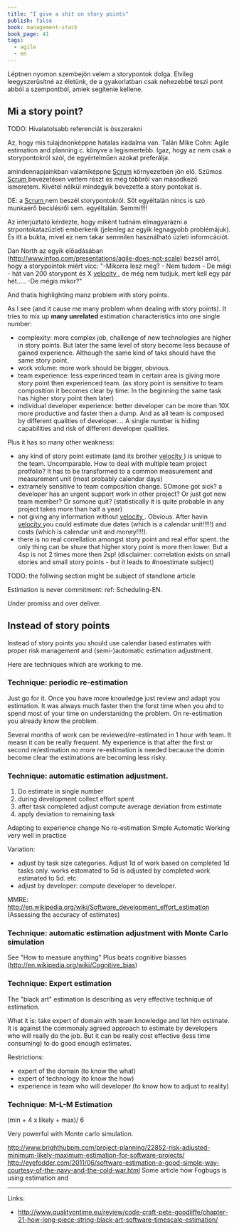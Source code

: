 ```yaml
---
title: "I give a shit on story points"
publish: false
book: management-stack
book_page: 41
tags:
  - agile
  - en
---
```


Léptnen nyomon szembejön velem a storypontok dolga. Elvileg leegyszerüsítné az életünk, de a gyakorlatban csak nehezebbé teszi pont abból a szempontból, amiek segítenie kellene.

Mi a story point?
----------------

TODO: Hivalatolsabb referenciát is összerakni

Az, hogy mis tulajdnonképpne hatalas iradalma van. Talán Mike Cohn: Agile estimation and planning c. könyve a legismertebb. Igaz, hogy az nem csak a storypontokról szól, de egyértelműen azokat preferálja. 

amindennapjainkban valamiképpne [Scrum](http://en.wikipedia.org/wiki/Scrum_%28software_development%29) környezetben jön elő. Szűmos [Scrum ](http://en.wikipedia.org/wiki/Scrum_%28software_development%29) bevezetésen vettem részt és még többről van másodkező ismeretem. Kivétel nélkül mindegyik bevezette a story pontokat is.

DE: a [Scrum ](http://en.wikipedia.org/wiki/Scrum_%28software_development%29) nem beszél storypontokról. Sőt egyéltalán nincs is szó munkaerő becslésről sem. egyéltalán. Semmi!!!!

Az interjúztató kérdezte, hogy miként tudnám elmagyarázni a strpontokatazüzleti emberkenk (jelenleg az egyik legnagyobb problémájuk). És itt a bukta, mivel ez nem takar semmilen használható üzleti informcációt.

Dan North az egyik előadásában (http://www.infoq.com/presentations/agile-does-not-scale) bezsél arról, hogy a storypointok miért vicc: "-Mikorra lesz meg? - Nem tudom - De mégi - hát van 200 storypont és X [velocity ](http://en.wikipedia.org/wiki/Velocity_%28software_development%29), de még nem tudjuk, mert kell egy pár hét..... -De mégis mikor?"



And thatis highlighting manz problem with story points.

As I see (and it cause me many problem when dealing with story points). It tries to mix up __many unrelated__ estimation characteristics into one single number:

- complexity: more complex job, challenge of new technologies are higher in story points. But later the same level of story become less because of gained experience. Although the same kind of taks should have the same story point.
- work volume: more work should be bigger, obvious.
- team experience: less experinced team in certain area is giving more story point then experienced team. (as story point is sensitive to team composition it becomes clear by time: In the beginning the same task has higher story point then later)
- individual developer experience: better developer can be more than  10X more productive and faster then a dump. And as all team is composed by different qualities of developer.... A single number is hiding capabilities and risk of different developer qualities.

Plus it has so many other weakness:

- any kind of story point estimate (and its brother [velocity ](http://en.wikipedia.org/wiki/Velocity_%28software_development%29)) is unique to the team. Uncomparable. How to deal with multiple team project protfolio? It has to be transformed to a common measurement and measurement unit (most probably calendar days)
- extramely sensitive to team composition change. SOmone got sick? a developer has an urgent support work in other project? Or just got new team member? Or somone quit?  (statistically it is quite probable in any project takes more than half a year)
- not giving any information without [velocity ](http://en.wikipedia.org/wiki/Velocity_%28software_development%29). Obvious. After havin [velocity ](http://en.wikipedia.org/wiki/Velocity_%28software_development%29) you could estimate due dates (which is a calendar unit!!!!!) and costs (which is calendar unit and money!!!!). 
- there is no real correllation amongst story point and real effor spent. the only thing can be shure that higher story point is more then lower. But a 4sp is not 2 times more then 2sp! (disclaimer: correlation exists on small stories and small story points - but it leads to #noestimate subject)


TODO: the follwing section might be subject of standlone article

Estimation is never commitment: ref: Scheduling-EN.

Under promiss and over deliver.


Instead of story points
-------------------------

Instead of story points you should use calendar based estimates with proper risk management and (semi-)automatic estimation adjustment.


Here are techniques which are working to me.

### Technique: periodic re-estimation

Just go for it. Once you have more knowledge just review and adapt you estimation. It was always much faster then the forst time when you ahd to spend most of your time on understanidng the problem. On re-estimation you already know the problem. 

Several months of work can be reviewed/re-estimated in 1 hour with team. It measn it can be really frequent. My experience is that after the first or second re/estimation no more re-estimation is needed because the domin become clear the estimations are becoming less risky.

### Technique: automatic estimation adjustment.

1. Do estimate in single number
2. during development collect effort spent
3. after task completed adjust compute average deviation from estimate
4. apply deviation to remaining task

Adapting to experience change
No re-estimation
Simple
Automatic
Working very well in practice


Variation:
- adjust by task size categories. Adjust 1d of work based on completed 1d tasks only. works estomated to 5d is adjusted by completed work estimated to 5d. etc.
- adjust by developer: compute developer to developer.


MMRE: http://en.wikipedia.org/wiki/Software_development_effort_estimation (Assessing the accuracy of estimates)

### Technique: automatic estimation adjustment with Monte Carlo simulation

See "How to measure anything"
Plus beats cognitive biasses (http://en.wikipedia.org/wiki/Cognitive_bias)

### Technique: Expert estimation

The "black art" estimation is describing as very effective technique of estimation. 

What it is: take expert of domain with team knowledge and let him estimate. It is against the commonaly agreed approach to estimate by developers who will really do the job. But it can be really cost effective (less time consuming) to do good enough estimates. 

Restrictions:

- expert of the domain (to know the what)
- expert of technology (to know the how)
- experience in team who will developer (to know how to adjust to reality)

### Technique: M-L-M Estimation

(min + 4 x likely + max)/ 6

Very powerful with Monte carlo simulation.

http://www.brighthubpm.com/project-planning/22852-risk-adjusted-minimum-likely-maximum-estimation-for-software-projects/
http://eyefodder.com/2011/06/software-estimation-a-good-simple-way-courtesy-of-the-navy-and-the-cold-war.html
Some article how Fogbugs is using estimation and

-------------

Links:

- http://www.qualityontime.eu/review/code-craft-pete-goodliffe/chapter-21-how-long-piece-string-black-art-software-timescale-estimation/





